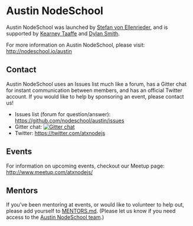 # Austin NodeSchool #

Austin NodeSchool was launched by [Stefan von Ellenrieder](https://twitter.com/stefanmve), and is supported by [Kearney Taaffe](https://twitter.com/k_taaffe) and [Dylan Smith](https://twitter.com/dylants).

For more information on Austin NodeSchool, please visit: http://nodeschool.io/austin

## Contact ##

Austin NodeSchool uses an Issues list much like a forum, has a Gitter chat for instant communication between members, and has an official Twitter account. If you would like to help by sponsoring an event, please contact us!

*   Issues list (forum for question/answer): https://github.com/nodeschool/austin/issues
*   Gitter chat: [![Gitter chat](https://badges.gitter.im/nodeschool/austin.png)](https://gitter.im/nodeschool/austin)
*   Twitter: https://twitter.com/atxnodejs

## Events ##

For information on upcoming events, checkout our Meetup page: http://www.meetup.com/atxnodejs/

## Mentors ##

If you've been mentoring at events, or would like to volunteer to help out, please add yourself to [MENTORS.md](https://github.com/nodeschool/austin/blob/master/MENTORS.md). (Please let us know if you need access to the [Austin NodeSchool team](https://github.com/orgs/nodeschool/teams/austin).)
